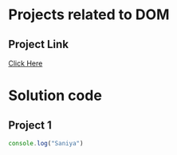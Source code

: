 # Projects related to DOM

## Project Link
[Click Here](link)

# Solution code

## Project 1

```Javascript
console.log("Saniya")
```